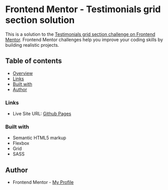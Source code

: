 # Frontend Mentor - Testimonials grid section solution

This is a solution to the [Testimonials grid section challenge on Frontend Mentor](https://www.frontendmentor.io/challenges/testimonials-grid-section-Nnw6J7Un7). Frontend Mentor challenges help you improve your coding skills by building realistic projects.

## Table of contents

- [Overview](#overview)
- [Links](#links)
- [Built with](#built-with)
- [Author](#author)

### Links

- Live Site URL: [Github Pages](https://pkthunder87.github.io/testimonials-grid/)

### Built with

- Semantic HTML5 markup
- Flexbox
- Grid
- SASS

## Author

- Frontend Mentor - [My Profile](https://www.frontendmentor.io/profile/Pkthunder87)
